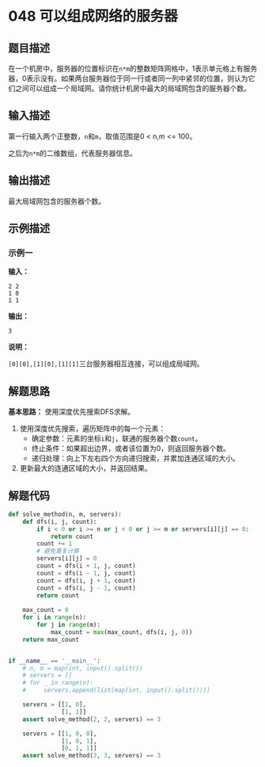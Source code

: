 # 048 可以组成网络的服务器

## 题目描述

在一个机房中，服务器的位置标识在`n*m`的整数矩阵网格中，1表示单元格上有服务器，0表示没有。如果两台服务器位于同一行或者同一列中紧邻的位置，则认为它们之间可以组成一个局域网。请你统计机房中最大的局域网包含的服务器个数。

## 输入描述

第一行输入两个正整数，`n`和`m`，取值范围是0 < n,m <= 100。

之后为`n*m`的二维数组，代表服务器信息。

## 输出描述

最大局域网包含的服务器个数。

## 示例描述

### 示例一

**输入：**
```text
2 2
1 0
1 1
```

**输出：**
```text
3
```

**说明：**  

`[0][0],[1][0],[1][1]`三台服务器相互连接，可以组成局域网。

## 解题思路

**基本思路：** 使用深度优先搜索DFS求解。

1. 使用深度优先搜索，遍历矩阵中的每一个元素：
    - 确定参数：元素的坐标`i`和`j`，联通的服务器个数`count`。
    - 终止条件：如果超出边界，或者该位置为0，则返回服务器个数。
    - 递归处理：向上下左右四个方向递归搜索，并累加连通区域的大小。
2. 更新最大的连通区域的大小，并返回结果。    

## 解题代码
```python
def solve_method(n, m, servers):
    def dfs(i, j, count):
        if i < 0 or i >= n or j < 0 or j >= m or servers[i][j] == 0:
            return count
        count += 1
        # 避免重复计算
        servers[i][j] = 0
        count = dfs(i + 1, j, count)
        count = dfs(i - 1, j, count)
        count = dfs(i, j + 1, count)
        count = dfs(i, j - 1, count)
        return count
    
    max_count = 0
    for i in range(n):
        for j in range(m):
            max_count = max(max_count, dfs(i, j, 0))
    return max_count


if __name__ == '__main__':
    # n, m = map(int, input().split())
    # servers = []
    # for _ in range(n):
    #     servers.append(list(map(int, input().split())))

    servers = [[1, 0],
               [1, 1]]
    assert solve_method(2, 2, servers) == 3

    servers = [[1, 0, 0],
               [1, 0, 1],
               [0, 1, 1]]
    assert solve_method(3, 3, servers) == 3
```